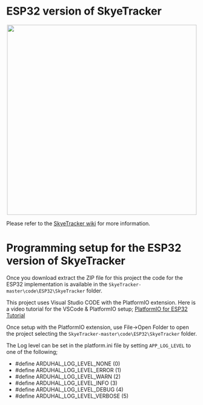 # ESP32 version of SkyeTracker 

<p align="center">
<img src=https://github.com/ClassicDIY/SkyeTracker/blob/master/Pictures/ESP32-pinout-mapping.png width=500>
</p>

<p>
Please refer to the <a href="https://github.com/ClassicDIY/SkyeTracker/wiki">SkyeTracker wiki</a> for more information.
</p>

# Programming setup for the ESP32 version of SkyeTracker

Once you download extract the ZIP file for this project
the code for the ESP32 implementation is available in the `SkyeTracker-master\code\ESP32\SkyeTracker` folder.

This project uses Visual Studio CODE with the PlatformIO extension.
Here is a video tutorial for the VSCode & PlatformIO setup;
[PlatformIO for ESP32 Tutorial](https://www.youtube.com/watch?v=0poh_2rBq7E)

Once setup with the PlatformIO extension, use File->Open Folder to open the project selecting the `SkyeTracker-master\code\ESP32\SkyeTracker` folder.

The Log level can be set in the platform.ini file by setting `APP_LOG_LEVEL` to one of the following;

* #define ARDUHAL_LOG_LEVEL_NONE       (0)
* #define ARDUHAL_LOG_LEVEL_ERROR      (1)
* #define ARDUHAL_LOG_LEVEL_WARN       (2)
* #define ARDUHAL_LOG_LEVEL_INFO       (3)
* #define ARDUHAL_LOG_LEVEL_DEBUG      (4)
* #define ARDUHAL_LOG_LEVEL_VERBOSE    (5)
